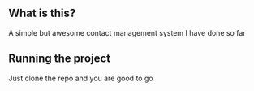 ## What is this?
  A simple but awesome contact management system I have done so far

## Running the project
  Just clone the repo and you are good to go

